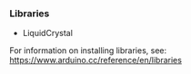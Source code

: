 ### Libraries
  - LiquidCrystal

For information on installing libraries, see: https://www.arduino.cc/reference/en/libraries
